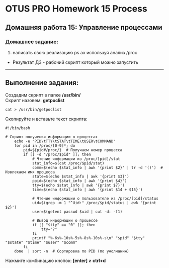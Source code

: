 # OTUS PRO Homework 15 Process

## Домашняя работа 15: Управление процессами 

### Домашнее задание:
1. написать свою реализацию ps ax используя анализ /proc
*  Результат ДЗ - рабочий скрипт который можно запустить   
---
## Выполнение задания:

Создадим скрипт в папке  **/usr/bin/**   
Скрипт назовем: **getpoclist**
```
cat > /usr/bin/getpoclist
```
Скопируйте и вставьте текст скрипта:
```
#!/bin/bash

# Скрипт получения информации о процессах
    echo -e "PID\tTTY\tSTAT\tTIME\tUSER\tCOMMAND"
    for pid in /proc/[0-9]*; do
        pid=${pid#/proc/}  # Получаем номер процесса
        if [[ -d "/proc/$pid" ]]; then
            # Чтение информации из /proc/[pid]/stat
            stat_info=$(cat /proc/$pid/stat)
            comm=$(echo $stat_info | awk '{print $2}' | tr -d '()')  # Извлекаем имя процесса
            state=$(echo $stat_info | awk '{print $3}')
            ppid=$(echo $stat_info | awk '{print $4}')
            tty=$(echo $stat_info | awk '{print $7}')
            time=$(echo $stat_info | awk '{print $14 + $15}')
            
            # Чтение информации о пользователе из /proc/[pid]/status
            uid=$(grep -m 1 "^Uid:" /proc/$pid/status | awk '{print $2}')
            user=$(getent passwd $uid | cut -d: -f1)

            # Вывод информации о процессе
            if [[ "$tty" == "0" ]]; then
                tty="?"
            fi
            printf "%-6s%-10s%-5s%-8s%-10s%-s\n" "$pid" "$tty" "$state" "$time" "$user" "$comm"
        fi
    done  | sort -n  # Сортировка по PID (по умолчанию)
```
Нажмите комбинацию кнопок: **[enter]** и **ctrl+d**
